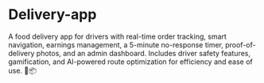 # Delivery-app
A food delivery app for drivers with real-time order tracking, smart navigation, earnings management, a 5-minute no-response timer, proof-of-delivery photos, and an admin dashboard. Includes driver safety features, gamification, and AI-powered route optimization for efficiency and ease of use. 🚀📦
